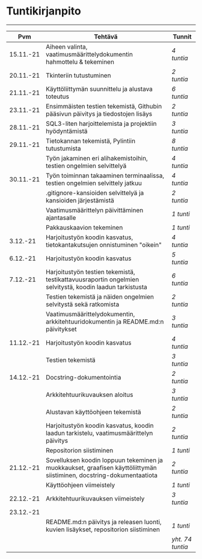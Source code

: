 
# Tuntikirjanpito
________________

| **Pvm** | **Tehtävä** | **Tunnit** |
| ------- | ----------- | ---------- |
| 15.11.-21 | Aiheen valinta, vaatimusmäärittelydokumentin hahmottelu & tekeminen | *4 tuntia* |
| 20.11.-21 | Tkinteriin tutustuminen | *2 tuntia* |
| 21.11.-21 | Käyttöliittymän suunnittelu ja alustava toteutus | *6 tuntia* |
| 23.11.-21 | Ensimmäisten testien tekemistä, Githubin pääsivun päivitys ja tiedostojen lisäys | *2 tuntia* | 
| 28.11.-21 | SQL3-liten harjoittelemista ja projektiin hyödyntämistä | *3 tuntia* |
| 29.11.-21 | Tietokannan tekemistä, Pylintiin tutustumista | *8 tuntia* |
|           | Työn jakaminen eri alihakemistoihin, testien ongelmien selvittelyä  | *4 tuntia* |
| 30.11.-21 | Työn toiminnan takaaminen terminaalissa, testien ongelmien selvittely jatkuu | *4 tuntia* |
|  | .gitignore-kansioiden selvittelyä ja kansioiden järjestämistä | *2 tuntia* |
|  | Vaatimusmäärittelyn päivittäminen ajantasalle | *1 tunti* |
|  | Pakkauskaavion tekeminen | *1 tunti* |
| 3.12.-21 | Harjoitustyön koodin kasvatus, tietokantakutsujen onnistuminen "oikein" | *4 tuntia* |
| 6.12.-21 | Harjoitustyön koodin kasvatus | *5 tuntia* |
| 7.12.-21 | Harjoitustyön testien tekemistä, testikattavuusraportin ongelmien selvitystä, koodin laadun tarkistusta | *6 tuntia* |
|          | Testien tekemistä ja näiden ongelmien selvitystä sekä ratkomista | *2 tuntia* |
|          | Vaatimusmäärittelydokumentin, arkkitehtuuridokumentin ja README.md:n päivitykset | *3 tuntia* |
| 11.12.-21 | Harjoitustyön koodin kasvatus | *4 tuntia* |
|  | Testien tekemistä | *3 tuntia* |
| 14.12.-21 | Docstring-dokumentointia | *2 tuntia* |
|  | Arkkitehtuurikuvauksen aloitus | *3 tuntia* |
|  | Alustavan käyttöohjeen tekemistä | *2 tuntia* |
|  | Harjoitustyön koodin kasvatus, koodin laadun tarkistelu, vaatimusmäärittelyn päivitys | *2 tuntia* |
|  | Repositorion siistiminen | *1 tunti* |
| 21.12.-21 | Sovelluksen koodin loppuun tekeminen ja muokkaukset, graafisen käyttöliittymän siistiminen, docstring-dokumentaatiota | *2 tuntia* |
|  | Käyttöohjeen viimeistely | *1 tunti* |
| 22.12.-21  | Arkkitehtuurikuvauksen viimeistely | *3 tuntia* |
| 23.12.-21 | 
|  | README.md:n päivitys ja releasen luonti, kuvien lisäykset, repositorion siistiminen | *1 tunti* |
|          |                        | *yht. 74 tuntia* |

